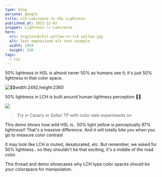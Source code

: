 ```yaml
---
type: blog
persona: google
title: LCH Luminance vs HSL Lightness
published_at: 2022-12-02
snippet: Lightness != Luminance
hero:
  src: argyleink/hsl-yellow-vs-lch-yellow.jpg
  alt: Text emphasized alt text example
  width: 1954
  height: 550
tags: 
  - css
---
```


50% lightness in HSL is almost never 50% as humans see it; 
it's just 50% lightness in that color space.

![](argyleink/luminance-vs-lightness.jpg "$$width:2492,height:2360")

50% lightness in LCH is built around human lightness perception 👍🏻

![](https://codepen.io/argyleink/embed/preview/zYaRoRN)

> Try in Canary or Safari TP with color web experiments on

This demo shows how wild HSL is.. 50% light yellow is 
perceptually 97% lightness!! That's a massive difference. 
And it will totally bite you when you go to measure color contrast

It may look like LCH is muted, desaturated, etc. 
But remember, we asked for 50% lightness.. 
so they shouldn't be that exciting, 
it's a middle of the road color.

This thread and demo showcases why LCH type color 
spaces should be your colorspace for manipulation.
